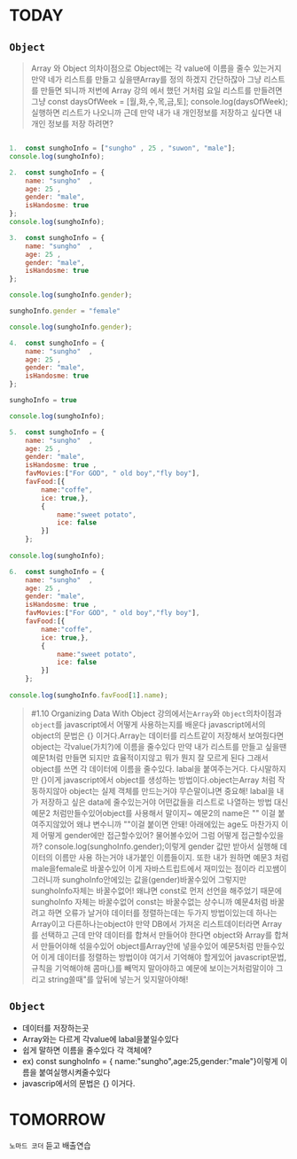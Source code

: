 # TODAY

## `Object`
 
>Array 와 Object 의차이점으로 Object에는 각 value에 이름을 줄수 있는거지 만약 네가 리스트를 만들고 싶을땐Array를 정의 하겠지 간단하잖아 그냥 리스트를 만들면 되니까 저번에 Array 강의 에서 했던 거처럼 요일 리스트를 만들려면 그냥 const daysOfWeek = [월,화,수,목,금,토]; console.log(daysOfWeek); 실행하면 리스트가 나오니까 근데 만약 내가 내 개인정보를 저장하고 싶다면 내개인 정보를 저장 하려면?

```js

1.  const sunghoInfo = ["sungho" , 25 , "suwon", "male"];
console.log(sunghoInfo);

2.  const sunghoInfo = {
    name: "sungho"  ,
    age: 25 ,
    gender: "male",
    isHandosme: true
};
console.log(sunghoInfo);

3.  const sunghoInfo = {
    name: "sungho"  ,
    age: 25 ,
    gender: "male",
    isHandosme: true
};

console.log(sunghoInfo.gender);

sunghoInfo.gender = "female"

console.log(sunghoInfo.gender);

4.  const sunghoInfo = {
    name: "sungho"  ,
    age: 25 ,
    gender: "male",
    isHandosme: true
};

sunghoInfo = true

console.log(sunghoInfo);

5.  const sunghoInfo = {
    name: "sungho"  ,
    age: 25 ,
    gender: "male",
    isHandosme: true ,
    favMovies:["For GOD", " old boy","fly boy"],
    favFood:[{
        name:"coffe",
        ice: true,},
        {
            name:"sweet potato",
            ice: false
        }]
    };
    
console.log(sunghoInfo);

6.  const sunghoInfo = {
    name: "sungho"  ,
    age: 25 ,
    gender: "male",
    isHandosme: true ,
    favMovies:["For GOD", " old boy","fly boy"],
    favFood:[{
        name:"coffe",
        ice: true,},
        {
            name:"sweet potato",
            ice: false
        }]
    };
    
console.log(sunghoInfo.favFood[1].name);
```

> #1.10 Organizing Data With Object 강의에서는`Array`와 `Object`의차이점과 `object`를 javascript에서 어떻게 사용하는지를 배운다 javascript에서의 object의 문법은 {} 이거다.Array는 데이터를 리스트같이 저장해서 보여줬다면 object는 각value(가치?)에 이름을 줄수있다 만약 내가 리스트를 만들고 싶을땐 예문1처럼 만들면 되지만 효율적이지않고 뭐가 뭔지 잘 모르게 된다 그래서 object를 쓰면 각 데이터에 이름을 줄수있다. labal을 붙여주는거다. 다시말하지만 {}이게 javascript에서 object를 생성하는 방법이다.object는Array 처럼 작동하지않아 object는 실제 객체를 만드는거야 무슨말이냐면 중요해! labal을 내가 저장하고 싶은 data에 줄수있는거야 어떤값들을 리스트로 나열하는 방법 대신 예문2 처럼만들수있어object를 사용해서 말이지~ 예문2의 name은 "" 이걸 붙여주지않았어 왜냐 변수니까 ""이걸 붙이면 안돼! 아래에있는 age도 마찬가지 이제 어떻게 gender에만 접근할수있어? 물어볼수있어 그럼 어떻게 접근할수있을까? console.log(sunghoInfo.gender);이렇게 gender 값만 받아서 실행해 데이터의 이름만 사용 하는거야 내가붙인 이름들이지. 또한 내가 원하면 예문3 처럼 male을female로 바꿀수있어  이게 자바스트립트에서 재미있는 점이라 리꼬쌤이 그러니까 sunghoInfo안에있는 값을(gender)바꿀수있어 그렇지만 sunghoInfo자체는 바꿀수없어! 왜냐면 const로 먼저 선언을 해주었기 때문에 sunghoInfo 자체는 바꿀수없어  const는 바꿀수없는 상수니까 예문4처럼 바꿀려고 하면 오류가 날거야 데이터를 정렬하는데는 두가지 방법이있는데 하나는 Array이고 다른하나는object야 만약 DB에서 가져온 리스트데이터라면 Array 를 선택하고 근데 만약 데이터를 합쳐서 만들어야 한다면 object와 Array를 합쳐서 만들어야해  섞을수있어 object를Array안에 넣을수있어 예문5처럼 만들수있어 이게 데이터를 정렬하는 방법이야 여기서 기억해야 할게있어 javascript문법, 규칙을 기억해야해 콤마(,)를 빼먹지 말아야하고 예문에 보이는거처럼말이야 그리고 string쓸때"를 앞뒤에 넣는거 잊지말아야해! 

## `Object`
- 데이터를 저장하는곳
- Array와는 다르게 각value에 labal을붙일수있다
- 쉽게 말하면 이름을 줄수있다 각 객체에? 
- ex) const sunghoInfo = { name:"sungho",age:25,gender:"male"}이렇게 이름을 붙여실행시켜줄수있다
- javascrip에서의 문법은 {} 이거다. 

# TOMORROW
`노마드 코더` 듣고 배출연습
